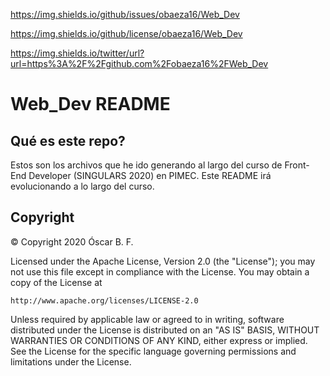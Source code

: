 https://img.shields.io/github/issues/obaeza16/Web_Dev

https://img.shields.io/github/license/obaeza16/Web_Dev

https://img.shields.io/twitter/url?url=https%3A%2F%2Fgithub.com%2Fobaeza16%2FWeb_Dev

# Web_Dev README

## Qué es este repo?

Estos son los archivos que he ido generando al largo del curso de Front-End Developer (SINGULARS 2020) en PIMEC.
Este README irá evolucionando a lo largo del curso.

## Copyright

&copy; Copyright 2020 Óscar B. F.

Licensed under the Apache License, Version 2.0 (the "License");
you may not use this file except in compliance with the License.
You may obtain a copy of the License at

    http://www.apache.org/licenses/LICENSE-2.0

Unless required by applicable law or agreed to in writing, software
distributed under the License is distributed on an "AS IS" BASIS,
WITHOUT WARRANTIES OR CONDITIONS OF ANY KIND, either express or implied.
See the License for the specific language governing permissions and
limitations under the License.